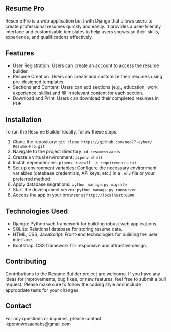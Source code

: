 
## Resume Pro



Resume Pro is a web application built with Django that allows users to create professional resumes quickly and easily. It provides a user-friendly interface and customizable templates to help users showcase their skills, experience, and qualifications effectively.

## Features

- User Registration: Users can create an account to access the resume builder.
- Resume Creation: Users can create and customize their resumes using pre-designed templates.
- Sections and Content: Users can add sections (e.g., education, work experience, skills) and fill in relevant content for each section.
- Download and Print: Users can download their completed resumes in PDF.

## Installation

To run the Resume Builder locally, follow these steps:

1. Clone the repository: `git clone https://github.com/neo77-cyber/ Resume-Pro.git`
2. Navigate to the project directory: `cd resumewizards`
3. Create a virtual environment: `pipenv shell`
5. Install dependencies: `pipenv install -r requirements.txt`
6. Set up environment variables: Configure the necessary environment variables (database credentials, API keys, etc.) in a `.env` file or your preferred method.
7. Apply database migrations: `python manage.py migrate`
8. Start the development server: `python manage.py runserver`
9. Access the app in your browser at `http://localhost:8000`

## Technologies Used

- Django: Python web framework for building robust web applications.
- SQLite: Relational database for storing resume data.
- HTML, CSS, JavaScript: Front-end technologies for building the user interface.
- Bootstrap: CSS framework for responsive and attractive design.

## Contributing

Contributions to the Resume Builder project are welcome. If you have any ideas for improvements, bug fixes, or new features, feel free to submit a pull request. Please make sure to follow the coding style and include appropriate tests for your changes.

## Contact

For any questions or inquiries, please contact ikponmwosaenabs@gmail.com
